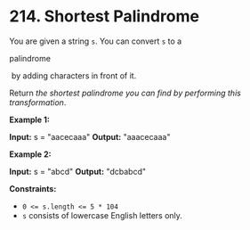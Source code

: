 # 214. Shortest Palindrome 

You are given a string `s`. You can convert `s` to a 

palindrome

 by adding characters in front of it.

Return _the shortest palindrome you can find by performing this transformation_.

**Example 1:**

**Input:** s = "aacecaaa"
**Output:** "aaacecaaa"

**Example 2:**

**Input:** s = "abcd"
**Output:** "dcbabcd"

**Constraints:**

- `0 <= s.length <= 5 * 104`
- `s` consists of lowercase English letters only.